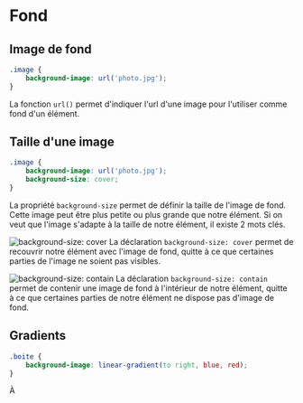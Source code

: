# Fond

## Image de fond

```css
.image {
	background-image: url('photo.jpg');
}
```

La fonction `url()` permet d'indiquer l'url d'une image pour l'utiliser comme fond d'un élément.

## Taille d'une image

```css
.image {
	background-image: url('photo.jpg');
	background-size: cover;
}
```

La propriété `background-size` permet de définir la taille de l'image de fond. Cette image peut être plus petite ou plus grande que notre élément. Si on veut que l'image s'adapte à la taille de notre élément, il existe 2 mots clés.

![background-size: cover](https://ibin.co/4zZ9Ce0ncTwQ.png)
La déclaration `background-size: cover` permet de recouvrir notre élément avec l'image de fond, quitte à ce que certaines parties de l'image ne soient pas visibles.

![background-size: contain](https://ibin.co/4zZ9OCEwnpko.png)
La déclaration `background-size: contain` permet de contenir une image de fond à l'intérieur de notre élément, quitte à ce que certaines parties de notre élément ne dispose pas d'image de fond.

## Gradients

```css
.boite {
	background-image: linear-gradient(to right, blue, red);
}
```

À 
<!--stackedit_data:
eyJoaXN0b3J5IjpbLTEzNjQ4NDUxNTYsLTE0NzA5MjIwNDcsND
A0OTQ5MDk2XX0=
-->